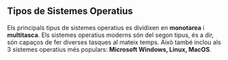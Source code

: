 ## Tipos de Sistemes Operatius

Els principals tipus de sistemes operatius es dividixen en **monotarea** i **multitasca**. Els sistemes operatius moderns són del segon tipus, és a dir, són capaços de fer diverses tasques al mateix temps. Això també inclou als 3 sistemes operatius més populars: **Microsoft Windows, Linux, MacOS**.
